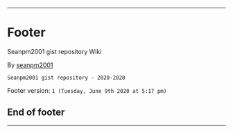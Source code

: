 ***

# Footer

Seanpm2001 gist repository Wiki

By [seanpm2001](https://github.com/seanpm2001/)

`Seanpm2001 gist repository - 2020-2020`

Footer version: `1 (Tuesday, June 9th 2020 at 5:17 pm)`

## End of footer

***
